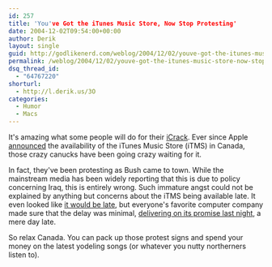 ```yaml
---
id: 257
title: 'You've Got the iTunes Music Store, Now Stop Protesting'
date: 2004-12-02T09:54:00+00:00
author: Derik
layout: single
guid: http://godlikenerd.com/weblog/2004/12/02/youve-got-the-itunes-music-store-now-stop-protesting/
permalink: /weblog/2004/12/02/youve-got-the-itunes-music-store-now-stop-protesting/
dsq_thread_id:
  - "64767220"
shorturl:
  - http://l.derik.us/3O
categories:
  - Humor
  - Macs
---
```

It's amazing what some people will do for their [iCrack](http://www.apple.com/itunes/). Ever since Apple [announced](http://www.apple.com/pr/library/2004/oct/26itmseu.html) the availability of the iTunes Music Store (iTMS) in Canada, those crazy canucks have been going crazy waiting for it.

In fact, they've been protesting as Bush came to town. While the mainstream media has been widely reporting that this is due to policy concerning Iraq, this is entirely wrong. Such immature angst could not be explained by anything but concerns about the iTMS being available late. It even looked like [it would be late](http://www.macworld.com/news/2004/12/01/cdnmusic/index.php), but everyone's favorite computer company made sure that the delay was minimal, [delivering on its promise last night](http://www.macworld.com/news/2004/12/01/cdnstore/index.php), a mere day late.

So relax Canada. You can pack up those protest signs and spend your money on the latest yodeling songs (or whatever you nutty northerners listen to).
